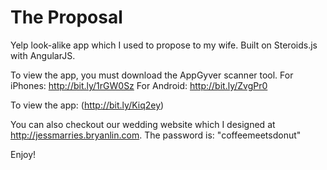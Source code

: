 The Proposal
==========

Yelp look-alike app which I used to propose to my wife. Built on Steroids.js with AngularJS.

To view the app, you must download the AppGyver scanner tool. 
For iPhones: http://bit.ly/1rGW0Sz
For Android: http://bit.ly/ZvgPr0

To view the app:
(http://bit.ly/Kiq2ey)

You can also checkout our wedding website which I designed at http://jessmarries.bryanlin.com. The password is: "coffeemeetsdonut"

Enjoy!
